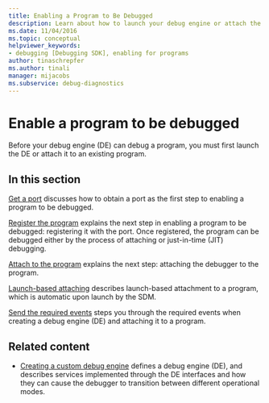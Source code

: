 ```yaml
---
title: Enabling a Program to Be Debugged
description: Learn about how to launch your debug engine or attach the debug engine to an existing program to debug a program.
ms.date: 11/04/2016
ms.topic: conceptual
helpviewer_keywords:
- debugging [Debugging SDK], enabling for programs
author: tinaschrepfer
ms.author: tinali
manager: mijacobs
ms.subservice: debug-diagnostics
---
```

# Enable a program to be debugged

Before your debug engine (DE) can debug a program, you must first launch the DE or attach it to an existing program.

## In this section

[Get a port](../../extensibility/debugger/getting-a-port.md) discusses how to obtain a port as the first step to enabling a program to be debugged.

 [Register the program](../../extensibility/debugger/registering-the-program.md) explains the next step in enabling a program to be debugged: registering it with the port. Once registered, the program can be debugged either by the process of attaching or just-in-time (JIT) debugging.

 [Attach to the program](../../extensibility/debugger/attaching-to-the-program.md) explains the next step: attaching the debugger to the program.

 [Launch-based attaching](../../extensibility/debugger/launch-based-attachment.md) describes launch-based attachment to a program, which is automatic upon launch by the SDM.

 [Send the required events](../../extensibility/debugger/sending-the-required-events.md) steps you through the required events when creating a debug engine (DE) and attaching it to a program.

## Related content

- [Creating a custom debug engine](../../extensibility/debugger/creating-a-custom-debug-engine.md) defines a debug engine (DE), and describes services implemented through the DE interfaces and how they can cause the debugger to transition between different operational modes.
